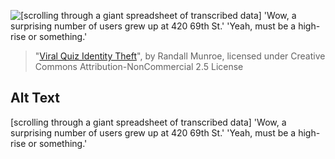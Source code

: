 ![\[scrolling through a giant spreadsheet of transcribed data\] 'Wow, a surprising number of users grew up at 420 69th St.' 'Yeah, must be a high-rise or something.'](https://imgs.xkcd.com/comics/viral_quiz_identity_theft.png)
> "[Viral Quiz Identity Theft](https://xkcd.com/2388/)", by Randall Munroe, licensed under Creative Commons Attribution-NonCommercial 2.5 License

## Alt Text
\[scrolling through a giant spreadsheet of transcribed data\] 'Wow, a surprising number of users grew up at 420 69th St.' 'Yeah, must be a high-rise or something.'
